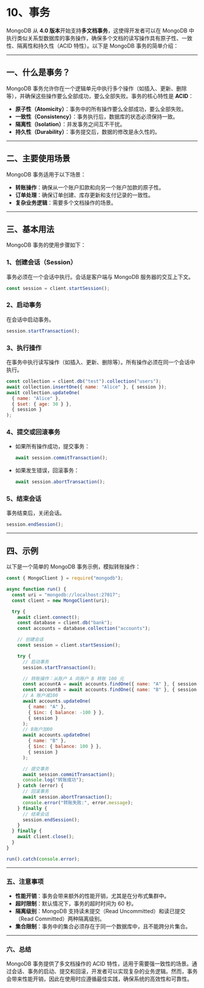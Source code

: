 # 10、事务

MongoDB 从 **4.0 版本**开始支持**多文档事务**，这使得开发者可以在 MongoDB 中执行类似关系型数据库的事务操作，确保多个文档的读写操作具有原子性、一致性、隔离性和持久性（ACID 特性）。以下是 MongoDB 事务的简单介绍：

---

## 一、什么是事务？

MongoDB 事务允许你在一个逻辑单元中执行多个操作（如插入、更新、删除等），并确保这些操作要么全部成功，要么全部失败。事务的核心特性是 **ACID**：

- **原子性（Atomicity）**：事务中的所有操作要么全部成功，要么全部失败。
- **一致性（Consistency）**：事务执行后，数据库的状态必须保持一致。
- **隔离性（Isolation）**：并发事务之间互不干扰。
- **持久性（Durability）**：事务提交后，数据的修改是永久性的。

---

## 二、主要使用场景

MongoDB 事务适用于以下场景：

- **转账操作**：确保从一个账户扣款和向另一个账户加款的原子性。
- **订单处理**：确保订单创建、库存更新和支付记录的一致性。
- **复杂业务逻辑**：需要多个文档操作的场景。

---

## 三、基本用法

MongoDB 事务的使用步骤如下：

### 1、创建会话（Session）

事务必须在一个会话中执行。会话是客户端与 MongoDB 服务器的交互上下文。

```javascript
const session = client.startSession();
```

### 2、启动事务

在会话中启动事务。

```javascript
session.startTransaction();
```

### 3、执行操作

在事务中执行读写操作（如插入、更新、删除等）。所有操作必须在同一个会话中执行。

```javascript
const collection = client.db("test").collection("users");
await collection.insertOne({ name: "Alice" }, { session });
await collection.updateOne(
  { name: "Alice" },
  { $set: { age: 30 } },
  { session }
);
```

### 4、提交或回滚事务

- 如果所有操作成功，提交事务：
  ```javascript
  await session.commitTransaction();
  ```
- 如果发生错误，回滚事务：
  ```javascript
  await session.abortTransaction();
  ```

### 5、结束会话

事务结束后，关闭会话。

```javascript
session.endSession();
```

---

## 四、示例

以下是一个简单的 MongoDB 事务示例，模拟转账操作：

```javascript
const { MongoClient } = require("mongodb");

async function run() {
  const uri = "mongodb://localhost:27017";
  const client = new MongoClient(uri);

  try {
    await client.connect();
    const database = client.db("bank");
    const accounts = database.collection("accounts");

    // 创建会话
    const session = client.startSession();

    try {
      // 启动事务
      session.startTransaction();

      // 转账操作：从账户 A 向账户 B 转账 100 元
      const accountA = await accounts.findOne({ name: "A" }, { session });
      const accountB = await accounts.findOne({ name: "B" }, { session });
      // A 账户减100
      await accounts.updateOne(
        { name: "A" },
        { $inc: { balance: -100 } },
        { session }
      );
      // B账户加00
      await accounts.updateOne(
        { name: "B" },
        { $inc: { balance: 100 } },
        { session }
      );

      // 提交事务
      await session.commitTransaction();
      console.log("转账成功");
    } catch (error) {
      // 回滚事务
      await session.abortTransaction();
      console.error("转账失败:", error.message);
    } finally {
      // 结束会话
      session.endSession();
    }
  } finally {
    await client.close();
  }
}

run().catch(console.error);
```

---

### 五、注意事项

- **性能开销**：事务会带来额外的性能开销，尤其是在分布式集群中。
- **超时限制**：默认情况下，事务的超时时间为 60 秒。
- **隔离级别**：MongoDB 支持读未提交（Read Uncommitted）和读已提交（Read Committed）两种隔离级别。
- **集合限制**：事务中的集合必须存在于同一个数据库中，且不能跨分片集合。

---

### 六、总结

MongoDB 事务提供了多文档操作的 ACID 特性，适用于需要强一致性的场景。通过会话、事务的启动、提交和回滚，开发者可以实现复杂的业务逻辑。然而，事务会带来性能开销，因此在使用时应遵循最佳实践，确保系统的高效性和可靠性。
